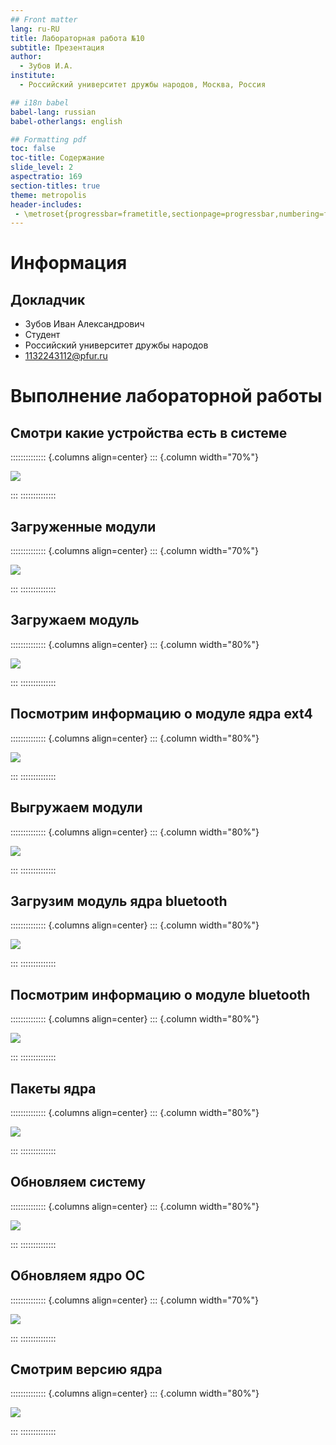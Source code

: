 ```yaml
---
## Front matter
lang: ru-RU
title: Лабораторная работа №10
subtitle: Презентация
author:
  - Зубов И.А.
institute:
  - Российский университет дружбы народов, Москва, Россия

## i18n babel
babel-lang: russian
babel-otherlangs: english

## Formatting pdf
toc: false
toc-title: Содержание
slide_level: 2
aspectratio: 169
section-titles: true
theme: metropolis
header-includes:
 - \metroset{progressbar=frametitle,sectionpage=progressbar,numbering=fraction}
---
```


# Информация

## Докладчик

  * Зубов Иван Александрович
  * Студент
  * Российский университет дружбы народов
  * 1132243112@pfur.ru

# Выполнение лабораторной работы

## Смотри какие устройства есть в системе

:::::::::::::: {.columns align=center}
::: {.column width="70%"}

![](image/1.png)

:::
::::::::::::::

## Загруженные модули

:::::::::::::: {.columns align=center}
::: {.column width="70%"}

![](image/2.png)

:::
::::::::::::::

## Загружаем модуль

:::::::::::::: {.columns align=center}
::: {.column width="80%"}

![](image/3.png)

:::
::::::::::::::

## Посмотрим информацию о модуле ядра ext4


:::::::::::::: {.columns align=center}
::: {.column width="80%"}

![](image/4.png)

:::
::::::::::::::

## Выгружаем модули

:::::::::::::: {.columns align=center}
::: {.column width="80%"}

![](image/5.png)

:::
::::::::::::::

## Загрузим модуль ядра bluetooth 


:::::::::::::: {.columns align=center}
::: {.column width="80%"}

![](image/6.png)

:::
::::::::::::::

## Посмотрим информацию о модуле bluetooth

:::::::::::::: {.columns align=center}
::: {.column width="80%"}

![](image/7.png)

:::
::::::::::::::

## Пакеты ядра

:::::::::::::: {.columns align=center}
::: {.column width="80%"}

![](image/8.png)

:::
::::::::::::::

## Обновляем систему

:::::::::::::: {.columns align=center}
::: {.column width="80%"}

![](image/9.png)

:::
::::::::::::::

## Обновляем ядро ОС

:::::::::::::: {.columns align=center}
::: {.column width="70%"}

![](image/10.png)

:::
::::::::::::::

## Смотрим версию ядра

:::::::::::::: {.columns align=center}
::: {.column width="80%"}

![](image/11.png)

:::
::::::::::::::
